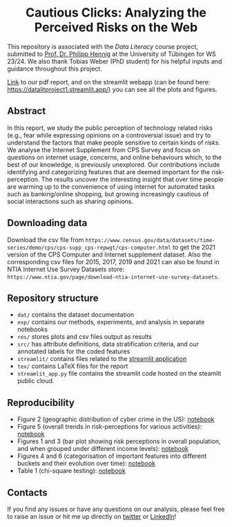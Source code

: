 <h1 align="center">Cautious Clicks: Analyzing the Perceived Risks on the Web</h1>

This repository is associated with the _Data Literacy_ course project, submitted to [Prof. Dr. Philipp Hennig](https://uni-tuebingen.de/fakultaeten/mathematisch-naturwissenschaftliche-fakultaet/fachbereiche/informatik/lehrstuehle/methoden-des-maschinellen-lernens/personen/philipp-hennig/) at the University of Tübingen for WS 23/24. We also 
thank Tobias Weber (PhD student) for his helpful inputs and guidance throughout this project.

[Link](https://github.com/swag2198/data-literacy/blob/main/tex/Weber_Baig_etal.pdf) to our pdf report, and on the streamlit webapp (can be found here: https://datalitproject1.streamlit.app/) you can see all the plots and figures.

## Abstract

In this report, we study 
the public perception of technology related risks (e.g., fear while expressing opinions on a controversial issue) 
and try to understand the factors that make people sensitive to certain kinds of _risks_. We 
analyse the Internet Supplement from CPS 
Survey and focus on questions on internet usage, concerns, and 
online behaviours which, to the best 
of our knowledge, is previously unexplored. Our contributions include identifying and categorizing features that are deemed important for the risk-perception. The results uncover the interesting insight that over time people are warming up to the convenience of using internet for automated tasks such as banking/online shopping, but growing increasingly cautious of social interactions such as sharing opinions.

## Downloading data
Download the csv file from `https://www.census.gov/data/datasets/time-series/demo/cps/cps-supp_cps-repwgt/cps-computer.html` to get the 2021 version of the CPS Computer 
and Internet supplement dataset. Also the corresponding csv files for 2015, 2017, 2019 and 2021 can also be found in NTIA Internet Use Survey Datasets store: 
`https://www.ntia.gov/page/download-ntia-internet-use-survey-datasets`.


## Repository structure
- `dat/` contains the dataset documentation
- `exp/` contains our methods, experiments, and analysis in separate notebooks
- `res/` stores plots and csv files output as results
- `src/` has attribute definitions, data stratification criteria, and our annotated labels for the coded features
- `streamlit/` contains files related to the [streamlit application](https://datalitproject1.streamlit.app/)
- `tex/` contains LaTeX files for the report
- `streamlit_app.py` file contains the streamlit code hosted on the steamlit public cloud.

## Reproducibility
- Figure 2 (geographic distribution of cyber crime in the US): [notebook](https://github.com/swag2198/data-literacy/blob/main/exp/Statewise_distribution.ipynb)
- Figure 5 (overall trends in risk-perceptions for various activities): [notebook](https://github.com/swag2198/data-literacy/blob/main/exp/Time_series_data.ipynb)
- Figures 1 and 3 (bar plot showing risk perceptions in overall population, and when grouped under different income levels): [notebook](https://github.com/swag2198/data-literacy/blob/main/exp/exp_AssociationBetweenVariables.ipynb)
- Figures 4 and 6 (categorisation of important features into different buckets and their evolution over time): [notebook](https://github.com/swag2198/data-literacy/blob/main/exp/XGB_feature_importance.ipynb)
- Table 1 (chi-square testing): [notebook](https://github.com/swag2198/data-literacy/blob/main/exp/exp_AssociationBetweenVariables.ipynb)


## Contacts
If you find any issues or have any questions on our analysis, please feel free to raise an issue or hit me up directly on [twitter](https://twitter.com/swagatam2198) or [LinkedIn](https://www.linkedin.com/in/swagatam-haldar-636a41232/)! 

